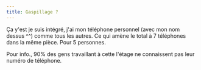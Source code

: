 ```yaml
---
title: Gaspillage ?
---
```


Ça y'est je suis intégré, j'ai mon téléphone personnel (avec mon nom dessus
^^) comme tous les autres. Ce qui amène le total à 7 téléphones dans la même
pièce. Pour 5 personnes.

Pour info., 90% des gens travaillant à cette l'étage ne connaissent pas leur
numéro de téléphone.

